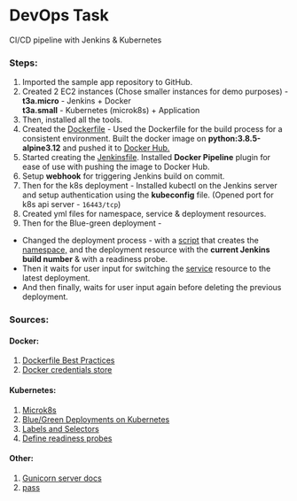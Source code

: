 # DevOps Task
CI/CD pipeline with Jenkins & Kubernetes

### Steps:
1. Imported the sample app repository to GitHub.
2. Created 2 EC2 instances (Chose smaller instances for demo purposes) -  
**t3a.micro** - Jenkins + Docker  
**t3a.small** - Kubernetes (microk8s) + Application
3. Then, installed all the tools.
4. Created the [Dockerfile](../master/Dockerfile) - Used the Dockerfile for the build process for a consistent environment. 
Built the docker image on **python:3.8.5-alpine3.12** and pushed it to [Docker Hub.](https://hub.docker.com/r/ankitjethi/devops-task)
5. Started creating the [Jenkinsfile](../master/Jenkinsfile).
Installed **Docker Pipeline** plugin for ease of use with pushing the image to Docker Hub.
6. Setup **webhook** for triggering Jenkins build on commit.
7. Then for the k8s deployment - 
Installed kubectl on the Jenkins server and setup authentication using the **kubeconfig** file. (Opened port for k8s api server - `16443/tcp`)
8. Created yml files for namespace, service & deployment resources.
9. Then for the Blue-green deployment - 
- Changed the deployment process - with a [script](../master/k8s-deploy.sh) that creates the [namespace,](../master/01-namespace.yml) and the deployment resource with the **current Jenkins build number**  & with a readiness probe.
- Then it waits for user input for switching the [service](../master/service.yml) resource to the latest deployment.
- And then finally, waits for user input again before deleting the previous deployment.


### Sources:

#### Docker:

1. [Dockerfile Best Practices](https://www.youtube.com/watch?v=JofsaZ3H1qM&t=1322s)
2. [Docker credentials store](https://docs.docker.com/engine/reference/commandline/login/#credentials-store)

#### Kubernetes:

1. [Microk8s](https://microk8s.io/)
2. [Blue/Green Deployments on Kubernetes](https://www.ianlewis.org/en/bluegreen-deployments-kubernetes)
3. [Labels and Selectors](https://kubernetes.io/docs/concepts/overview/working-with-objects/labels/)
4. [Define readiness probes](https://kubernetes.io/docs/tasks/configure-pod-container/configure-liveness-readiness-startup-probes/#define-readiness-probes)

#### Other:

1. [Gunicorn server docs](https://docs.gunicorn.org/en/latest/index.html)
2. [pass](https://www.passwordstore.org)
